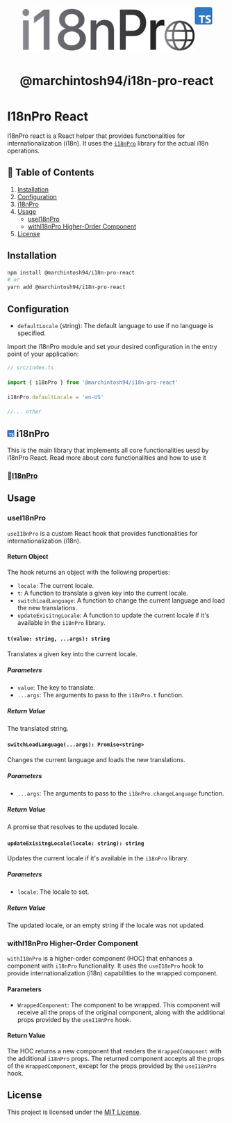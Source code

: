 <div style="display:flex;justify-content: center;">
    <img src="./assets/i18nPro.png" width="400"/>
    <div>
        <img src="./assets/ts.png" width="40"/>
    </div>
</div>

<h1 style="width:100%;text-align:center;margin:3rem 0;">@marchintosh94/i18n-pro-react</h1>

# I18nPro React

I18nPro react is a React helper that provides functionalities for internationalization (i18n). It uses the [`i18nPro`](https://github.com/marchintosh94/i18nPro.git) library for the actual i18n operations.



## 📄 Table of Contents

1. [Installation](#installation)
2. [Configuration](#configuration)
3. [i18nPro](#i18npro)
4. [Usage](#usage)
    - [useI18nPro](#usei18npro)
    - [withI18nPro Higher-Order Component](#withi18npro-higher-order-component)
1. [License](#license)

## Installation

```bash
npm install @marchintosh94/i18n-pro-react
# or
yarn add @marchintosh94/i18n-pro-react
```
## Configuration

- `defaultLocale` (string): The default language to use if no language is specified.

Import the i18nPro module and set your desired configuration in the entry point of your application:

```typescript
// src/index.ts

import { i18nPro } from '@marchintosh94/i18n-pro-react'

i18nPro.defaultLocale = 'en-US'

//... other
```

## <img src="./assets/ts.png" width="16"/> i18nPro

This is the main library that implements all core functionalities uesd by i18nPro React. 
Read more about core functionalities and how to use it
### 🔗[I18nPro](https://github.com/marchintosh94/i18nPro.git)

## Usage

### useI18nPro

`useI18nPro` is a custom React hook that provides functionalities for internationalization (i18n). 

#### Return Object

The hook returns an object with the following properties:

- `locale`: The current locale.
- `t`: A function to translate a given key into the current locale.
- `switchLoadLanguage`: A function to change the current language and load the new translations.
- `updateExisitngLocale`: A function to update the current locale if it's available in the `i18nPro` library.

#### `t(value: string, ...args): string`

Translates a given key into the current locale.

##### Parameters

- `value`: The key to translate.
- `...args`: The arguments to pass to the `i18nPro.t` function.

##### Return Value

The translated string.

#### `switchLoadLanguage(...args): Promise<string>`

Changes the current language and loads the new translations.

##### Parameters

- `...args`: The arguments to pass to the `i18nPro.changeLanguage` function.

##### Return Value

A promise that resolves to the updated locale.

#### `updateExisitngLocale(locale: string): string`

Updates the current locale if it's available in the `i18nPro` library.

##### Parameters

- `locale`: The locale to set.

##### Return Value

The updated locale, or an empty string if the locale was not updated.

### withI18nPro Higher-Order Component

`withI18nPro` is a higher-order component (HOC) that enhances a component with `i18nPro` functionality. It uses the `useI18nPro` hook to provide internationalization (i18n) capabilities to the wrapped component.

#### Parameters

- `WrappedComponent`: The component to be wrapped. This component will receive all the props of the original component, along with the additional props provided by the `useI18nPro` hook.

#### Return Value

The HOC returns a new component that renders the `WrappedComponent` with the additional `i18nPro` props. The returned component accepts all the props of the `WrappedComponent`, except for the props provided by the `useI18nPro` hook.

## License

This project is licensed under the [MIT License](./LICENSE).

